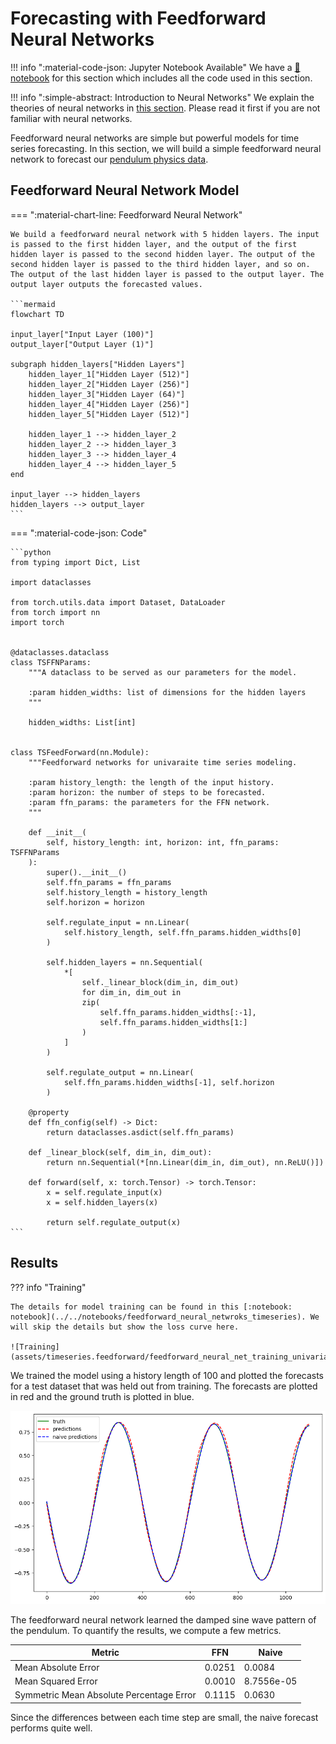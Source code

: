 # Forecasting with Feedforward Neural Networks

!!! info ":material-code-json: Jupyter Notebook Available"
    We have a [:notebook: notebook](../../notebooks/feedforward_neural_netwroks_timeseries) for this section which includes all the code used in this section.


!!! info ":simple-abstract: Introduction to Neural Networks"
    We explain the theories of neural networks in [this section](../neural-net.md). Please read it first if you are not familiar with neural networks.


Feedforward neural networks are simple but powerful models for time series forecasting. In this section, we will build a simple feedforward neural network to forecast our [pendulum physics data](timeseries.dataset.pendulum.md).


## Feedforward Neural Network Model


=== ":material-chart-line: Feedforward Neural Network"

    We build a feedforward neural network with 5 hidden layers. The input is passed to the first hidden layer, and the output of the first hidden layer is passed to the second hidden layer. The output of the second hidden layer is passed to the third hidden layer, and so on. The output of the last hidden layer is passed to the output layer. The output layer outputs the forecasted values.

    ```mermaid
    flowchart TD

    input_layer["Input Layer (100)"]
    output_layer["Output Layer (1)"]

    subgraph hidden_layers["Hidden Layers"]
        hidden_layer_1["Hidden Layer (512)"]
        hidden_layer_2["Hidden Layer (256)"]
        hidden_layer_3["Hidden Layer (64)"]
        hidden_layer_4["Hidden Layer (256)"]
        hidden_layer_5["Hidden Layer (512)"]

        hidden_layer_1 --> hidden_layer_2
        hidden_layer_2 --> hidden_layer_3
        hidden_layer_3 --> hidden_layer_4
        hidden_layer_4 --> hidden_layer_5
    end

    input_layer --> hidden_layers
    hidden_layers --> output_layer
    ```

=== ":material-code-json: Code"

    ```python
    from typing import Dict, List

    import dataclasses

    from torch.utils.data import Dataset, DataLoader
    from torch import nn
    import torch


    @dataclasses.dataclass
    class TSFFNParams:
        """A dataclass to be served as our parameters for the model.

        :param hidden_widths: list of dimensions for the hidden layers
        """

        hidden_widths: List[int]


    class TSFeedForward(nn.Module):
        """Feedforward networks for univaraite time series modeling.

        :param history_length: the length of the input history.
        :param horizon: the number of steps to be forecasted.
        :param ffn_params: the parameters for the FFN network.
        """

        def __init__(
            self, history_length: int, horizon: int, ffn_params: TSFFNParams
        ):
            super().__init__()
            self.ffn_params = ffn_params
            self.history_length = history_length
            self.horizon = horizon

            self.regulate_input = nn.Linear(
                self.history_length, self.ffn_params.hidden_widths[0]
            )

            self.hidden_layers = nn.Sequential(
                *[
                    self._linear_block(dim_in, dim_out)
                    for dim_in, dim_out in
                    zip(
                        self.ffn_params.hidden_widths[:-1],
                        self.ffn_params.hidden_widths[1:]
                    )
                ]
            )

            self.regulate_output = nn.Linear(
                self.ffn_params.hidden_widths[-1], self.horizon
            )

        @property
        def ffn_config(self) -> Dict:
            return dataclasses.asdict(self.ffn_params)

        def _linear_block(self, dim_in, dim_out):
            return nn.Sequential(*[nn.Linear(dim_in, dim_out), nn.ReLU()])

        def forward(self, x: torch.Tensor) -> torch.Tensor:
            x = self.regulate_input(x)
            x = self.hidden_layers(x)

            return self.regulate_output(x)
    ```


## Results

??? info "Training"

    The details for model training can be found in this [:notebook: notebook](../../notebooks/feedforward_neural_netwroks_timeseries). We will skip the details but show the loss curve here.

    ![Training](assets/timeseries.feedforward/feedforward_neural_net_training_univariate_loss.png)

We trained the model using a history length of 100 and plotted the forecasts for a test dataset that was held out from training. The forecasts are plotted in red and the ground truth is plotted in blue.

![Results](assets/timeseries.feedforward/feedforward_neural_net_results.png)

The feedforward neural network learned the damped sine wave pattern of the pendulum. To quantify the results, we compute a few metrics.

| Metric                                   | FFN    | Naive      |
| ---------------------------------------- | ------ | ---------- |
| Mean Absolute Error                      | 0.0251 | 0.0084     |
| Mean Squared Error                       | 0.0010 | 8.7556e-05 |
| Symmetric Mean Absolute Percentage Error | 0.1115 | 0.0630     |

Since the differences between each time step are small, the naive forecast performs quite well.
